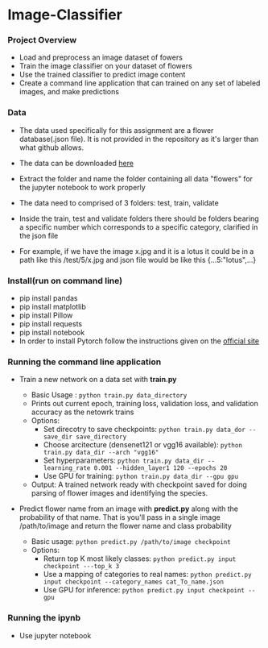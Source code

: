 # Image-Classifier

### Project Overview
- Load and preprocess an image dataset of fowers
- Train the image classifier on your dataset of flowers
- Use the trained classifier to predict image content
- Create a command line application that can trained on any set of labeled images, and make predictions

### Data
- The data used specifically for this assignment are a flower database(.json file). It is not provided in the repository as it's larger than what github allows.
- The data can be downloaded [here](https://www.robots.ox.ac.uk/~vgg/data/flowers/102/102flowers.tgz)
- Extract the folder and name the folder containing all data "flowers" for the jupyter notebook to work properly

- The data need to comprised of 3 folders: test, train, validate

- Inside the train, test and validate folders there should be folders bearing a specific number which corresponds to a specific category, clarified in the json file
- For example, if we have the image x.jpg and it is a lotus it could be in a path like this /test/5/x.jpg and json file would be like this {...5:"lotus",...}

### Install(run on command line)
- pip install pandas
- pip install matplotlib
- pip install Pillow
- pip install requests
- pip install notebook
- In order to install Pytorch follow the instructions given on the [official site](https://pytorch.org/)

### Running the command line application
- Train a new network on a data set with **train.py**
  - Basic Usage : ```python train.py data_directory```<br/>
  - Prints out current epoch, training loss, validation loss, and validation accuracy as the netowrk trains
  - Options:
    - Set direcotry to save checkpoints: ```python train.py data_dor --save_dir save_directory```
    - Choose arcitecture (densenet121 or vgg16 available): ```python train.py data_dir --arch "vgg16"```
    - Set hyperparameters: ```python train.py data_dir --learning_rate 0.001 --hidden_layer1 120 --epochs 20```
    - Use GPU for training: ```python train.py data_dir --gpu gpu```
  - Output: A trained network ready with checkpoint saved for doing parsing of flower images and identifying the species.
    
- Predict flower name from an image with **predict.py** along with the probability of that name. That is you'll pass in a single image /path/to/image and return the flower name and class probability
  - Basic usage: ```python predict.py /path/to/image checkpoint```
  - Options:
    - Return top K most likely classes: ```python predict.py input checkpoint ---top_k 3```
    - Use a mapping of categories to real names: ```python predict.py input checkpoint --category_names cat_To_name.json```
    - Use GPU for inference: ```python predict.py input checkpoint --gpu```

### Running the ipynb
- Use jupyter notebook

